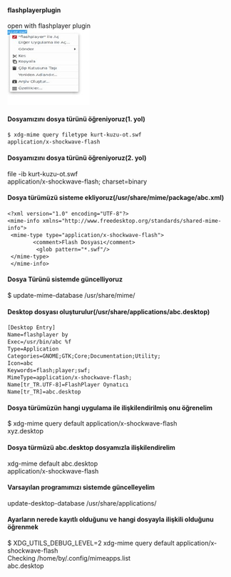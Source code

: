 #### flashplayerplugin
open with flashplayer plugin<br/>
![flashplayerplugin](https://github.com/bayramkarahan/flashplayerplugin/blob/master/res.jpeg)<br/>

#### Dosyamızını dosya türünü öğreniyoruz(1. yol)
```shell
$ xdg-mime query filetype kurt-kuzu-ot.swf 
application/x-shockwave-flash
```


#### Dosyamızını dosya türünü öğreniyoruz(2. yol)
file -ib kurt-kuzu-ot.swf 
<br/>application/x-shockwave-flash; charset=binary

#### Dosya türümüzü sisteme ekliyoruz(/usr/share/mime/package/abc.xml)
````
<?xml version="1.0" encoding="UTF-8"?>
<mime-info xmlns="http://www.freedesktop.org/standards/shared-mime-info">
 <mime-type type="application/x-shockwave-flash">
        <comment>Flash Dosyası</comment>
         <glob pattern="*.swf"/>
 </mime-type>
 </mime-info>
````

#### Dosya Türünü sistemde güncelliyoruz 
$ update-mime-database /usr/share/mime/


#### Desktop dosyası oluşturulur(/usr/share/applications/abc.desktop)
````
[Desktop Entry]
Name=flashplayer by
Exec=/usr/bin/abc %f
Type=Application
Categories=GNOME;GTK;Core;Documentation;Utility;
Icon=abc
Keywords=flash;player;swf;
MimeType=application/x-shockwave-flash;
Name[tr_TR.UTF-8]=FlashPlayer Oynatıcı
Name[tr_TR]=abc.desktop
````
#### Dosya türümüzün hangi uygulama ile ilişkilendirilmiş onu öğrenelim
$ xdg-mime query default application/x-shockwave-flash
<br/>xyz.desktop

#### Dosya türmüzü abc.desktop dosyamızla ilişkilendirelim
xdg-mime default abc.desktop 
<br/>application/x-shockwave-flash

#### Varsayılan programımızı sistemde güncelleyelim
update-desktop-database /usr/share/applications/

#### Ayarların nerede kayıtlı olduğunu ve hangi dosyayla ilişkili olduğunu öğrenmek
$ XDG_UTILS_DEBUG_LEVEL=2 xdg-mime query default application/x-shockwave-flash
<br/>Checking /home/by/.config/mimeapps.list
<br/>abc.desktop


